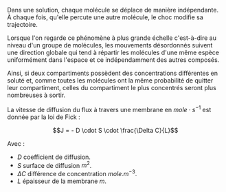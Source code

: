Dans une solution, chaque molécule se déplace de manière indépendante. À chaque fois, qu'elle percute une autre molécule, le choc modifie sa trajectoire.

Lorsque l'on regarde ce phénomène à plus grande échelle c'est-à-dire au niveau d'un groupe de molécules, les mouvements désordonnés suivent une direction globale qui tend à répartir les molécules d'une même espèce uniformément dans l'espace et ce indépendamment des autres composés.

Ainsi, si deux compartiments possèdent des concentrations différentes en soluté et, comme toutes les molécules ont la même probabilité de quitter leur compartiment, celles du compartiment le plus concentrés seront plus nombreuses à sortir.

La vitesse de diffusion du flux à travers une membrane en $mole \cdot s^{-1}$ est donnée par la loi de Fick :

$$J = - D \cdot S \cdot \frac{\Delta C}{L}$$

Avec :

* $D$ coefficient de diffusion.
* $S$ surface de diffusion $m^2$.
* $\Delta C$ différence de concentration $mole.m^{-3}$.
* $L$ épaisseur de la membrane $m$.
